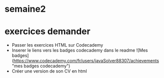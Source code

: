 # semaine2

# exercices demander
* Passer les exercices HTML sur Codecademy
* Inserer le liens vers les badges codecademy dans le readme
  ![Mes badges] (https://www.codecademy.com/fr/users/javaSolver88307/achievements "mes badges codecademy")
* Créer une version de son CV en html
